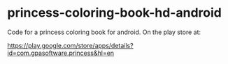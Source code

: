 princess-coloring-book-hd-android
=================================

Code for a princess coloring book for android. On the play store at:

https://play.google.com/store/apps/details?id=com.gpasoftware.princess&hl=en
